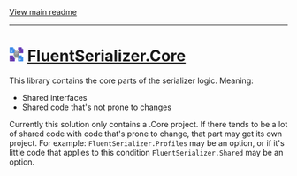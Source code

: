 ﻿[//]: # (Header)

<a href="https://github.com/Marvin-Brouwer/FluentSerializer#readme">
  View main readme
</a><hr/>
<h1>
    <img alt="icon" width="26" height="26"
        src="https://github.com/Marvin-Brouwer/FluentSerializer/raw/main/doc/logo/Logo.default.optimized.svg" />
    <a href="https://github.com/Marvin-Brouwer/FluentSerializer/src/FluentSerializer.Core/Readme.md#readme">
        FluentSerializer.Core
    </a>
</h1>

[//]: # (Body)

This library contains the core parts of the serializer logic.
Meaning:
- Shared interfaces
- Shared code that's not prone to changes

Currently this solution only contains a .Core project.
If there tends to be a lot of shared code with code that's prone to change, that part may get its own project.
For example: `FluentSerializer.Profiles` may be an option, or if it's little code that applies to this condition `FluentSerializer.Shared` may be an option.